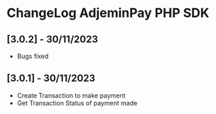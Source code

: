 # ChangeLog AdjeminPay PHP SDK

## [3.0.2] - 30/11/2023
* Bugs fixed
## [3.0.1] - 30/11/2023

* Create Transaction to make payment
* Get  Transaction Status of payment made